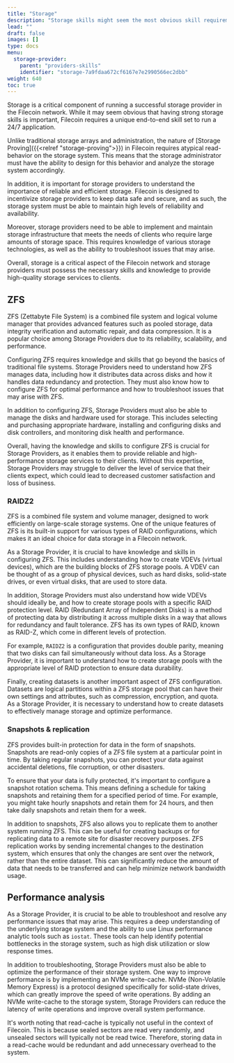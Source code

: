 ```yaml
---
title: "Storage"
description: "Storage skills might seem the most obvious skill requirement to run a Storage Provider. Filecoin requires an end-to-end skillset for running a 24/7 application."
lead: ""
draft: false
images: []
type: docs
menu:
  storage-provider:
    parent: "providers-skills"
    identifier: "storage-7a9fdaa672cf6167e7e2990566ec2dbb"
weight: 640
toc: true
---
```

Storage is a critical component of running a successful storage provider in the Filecoin network. While it may seem obvious that having strong storage skills is important, Filecoin requires a unique end-to-end skill set to run a 24/7 application.

Unlike traditional storage arrays and administration, the nature of [Storage Proving]({{<relref "storage-proving">}}) in Filecoin requires atypical read-behavior on the storage system. This means that the storage administrator must have the ability to design for this behavior and analyze the storage system accordingly.

In addition, it is important for storage providers to understand the importance of reliable and efficient storage. Filecoin is designed to incentivize storage providers to keep data safe and secure, and as such, the storage system must be able to maintain high levels of reliability and availability.

Moreover, storage providers need to be able to implement and maintain storage infrastructure that meets the needs of clients who require large amounts of storage space. This requires knowledge of various storage technologies, as well as the ability to troubleshoot issues that may arise.

Overall, storage is a critical aspect of the Filecoin network and storage providers must possess the necessary skills and knowledge to provide high-quality storage services to clients.

## ZFS

ZFS (Zettabyte File System) is a combined file system and logical volume manager that provides advanced features such as pooled storage, data integrity verification and automatic repair, and data compression. It is a popular choice among Storage Providers due to its reliability, scalability, and performance.

Configuring ZFS requires knowledge and skills that go beyond the basics of traditional file systems. Storage Providers need to understand how ZFS manages data, including how it distributes data across disks and how it handles data redundancy and protection. They must also know how to configure ZFS for optimal performance and how to troubleshoot issues that may arise with ZFS.

In addition to configuring ZFS, Storage Providers must also be able to manage the disks and hardware used for storage. This includes selecting and purchasing appropriate hardware, installing and configuring disks and disk controllers, and monitoring disk health and performance.

Overall, having the knowledge and skills to configure ZFS is crucial for Storage Providers, as it enables them to provide reliable and high-performance storage services to their clients. Without this expertise, Storage Providers may struggle to deliver the level of service that their clients expect, which could lead to decreased customer satisfaction and loss of business.

### RAIDZ2

ZFS is a combined file system and volume manager, designed to work efficiently on large-scale storage systems. One of the unique features of ZFS is its built-in support for various types of RAID configurations, which makes it an ideal choice for data storage in a Filecoin network.

As a Storage Provider, it is crucial to have knowledge and skills in configuring ZFS. This includes understanding how to create VDEVs (virtual devices), which are the building blocks of ZFS storage pools. A VDEV can be thought of as a group of physical devices, such as hard disks, solid-state drives, or even virtual disks, that are used to store data.

In addition, Storage Providers must also understand how wide VDEVs should ideally be, and how to create storage pools with a specific RAID protection level. RAID (Redundant Array of Independent Disks) is a method of protecting data by distributing it across multiple disks in a way that allows for redundancy and fault tolerance. ZFS has its own types of RAID, known as RAID-Z, which come in different levels of protection.

For example, `RAIDZ2` is a configuration that provides double parity, meaning that two disks can fail simultaneously without data loss. As a Storage Provider, it is important to understand how to create storage pools with the appropriate level of RAID protection to ensure data durability.

Finally, creating datasets is another important aspect of ZFS configuration. Datasets are logical partitions within a ZFS storage pool that can have their own settings and attributes, such as compression, encryption, and quota. As a Storage Provider, it is necessary to understand how to create datasets to effectively manage storage and optimize performance.

### Snapshots & replication

ZFS provides built-in protection for data in the form of snapshots. Snapshots are read-only copies of a ZFS file system at a particular point in time. By taking regular snapshots, you can protect your data against accidental deletions, file corruption, or other disasters.

To ensure that your data is fully protected, it's important to configure a snapshot rotation schema. This means defining a schedule for taking snapshots and retaining them for a specified period of time. For example, you might take hourly snapshots and retain them for 24 hours, and then take daily snapshots and retain them for a week.

In addition to snapshots, ZFS also allows you to replicate them to another system running ZFS. This can be useful for creating backups or for replicating data to a remote site for disaster recovery purposes. ZFS replication works by sending incremental changes to the destination system, which ensures that only the changes are sent over the network, rather than the entire dataset. This can significantly reduce the amount of data that needs to be transferred and can help minimize network bandwidth usage.

## Performance analysis

As a Storage Provider, it is crucial to be able to troubleshoot and resolve any performance issues that may arise. This requires a deep understanding of the underlying storage system and the ability to use Linux performance analytic tools such as `iostat`. These tools can help identify potential bottlenecks in the storage system, such as high disk utilization or slow response times.

In addition to troubleshooting, Storage Providers must also be able to optimize the performance of their storage system. One way to improve performance is by implementing an NVMe write-cache. NVMe (Non-Volatile Memory Express) is a protocol designed specifically for solid-state drives, which can greatly improve the speed of write operations. By adding an NVMe write-cache to the storage system, Storage Providers can reduce the latency of write operations and improve overall system performance.

It's worth noting that read-cache is typically not useful in the context of Filecoin. This is because sealed sectors are read very randomly, and unsealed sectors will typically not be read twice. Therefore, storing data in a read-cache would be redundant and add unnecessary overhead to the system.
